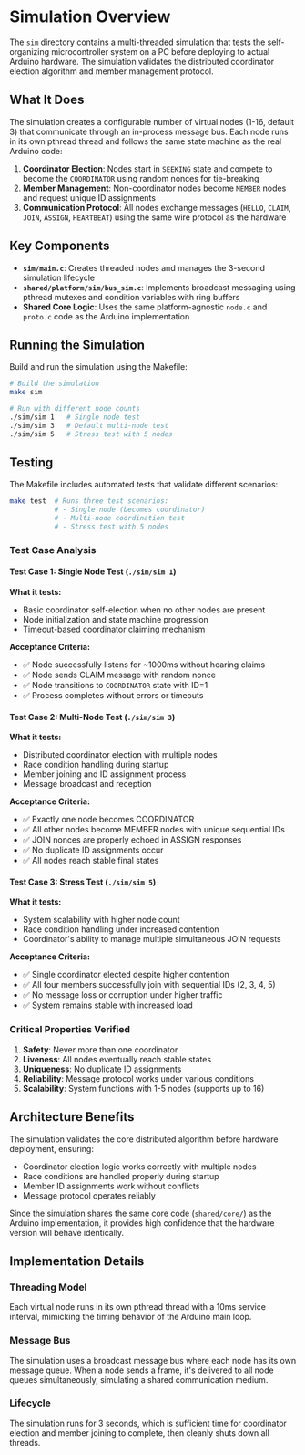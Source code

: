# Simulation Overview

The `sim` directory contains a multi-threaded simulation that tests the self-organizing microcontroller system on a PC before deploying to actual Arduino hardware. The simulation validates the distributed coordinator election algorithm and member management protocol.

## What It Does

The simulation creates a configurable number of virtual nodes (1-16, default 3) that communicate through an in-process message bus. Each node runs in its own pthread thread and follows the same state machine as the real Arduino code:

1. **Coordinator Election**: Nodes start in `SEEKING` state and compete to become the `COORDINATOR` using random nonces for tie-breaking
2. **Member Management**: Non-coordinator nodes become `MEMBER` nodes and request unique ID assignments  
3. **Communication Protocol**: All nodes exchange messages (`HELLO`, `CLAIM`, `JOIN`, `ASSIGN`, `HEARTBEAT`) using the same wire protocol as the hardware

## Key Components

- **`sim/main.c`**: Creates threaded nodes and manages the 3-second simulation lifecycle
- **`shared/platform/sim/bus_sim.c`**: Implements broadcast messaging using pthread mutexes and condition variables with ring buffers
- **Shared Core Logic**: Uses the same platform-agnostic `node.c` and `proto.c` code as the Arduino implementation

## Running the Simulation

Build and run the simulation using the Makefile:

```bash
# Build the simulation
make sim

# Run with different node counts
./sim/sim 1   # Single node test
./sim/sim 3   # Default multi-node test  
./sim/sim 5   # Stress test with 5 nodes
```

## Testing

The Makefile includes automated tests that validate different scenarios:

```bash
make test  # Runs three test scenarios:
           # - Single node (becomes coordinator)
           # - Multi-node coordination test  
           # - Stress test with 5 nodes
```

### Test Case Analysis

#### Test Case 1: Single Node Test (`./sim/sim 1`)

**What it tests:**
- Basic coordinator self-election when no other nodes are present
- Node initialization and state machine progression
- Timeout-based coordinator claiming mechanism

**Acceptance Criteria:**
- ✅ Node successfully listens for ~1000ms without hearing claims
- ✅ Node sends CLAIM message with random nonce
- ✅ Node transitions to `COORDINATOR` state with ID=1
- ✅ Process completes without errors or timeouts

#### Test Case 2: Multi-Node Test (`./sim/sim 3`)

**What it tests:**
- Distributed coordinator election with multiple nodes
- Race condition handling during startup
- Member joining and ID assignment process
- Message broadcast and reception

**Acceptance Criteria:**
- ✅ Exactly one node becomes COORDINATOR
- ✅ All other nodes become MEMBER nodes with unique sequential IDs
- ✅ JOIN nonces are properly echoed in ASSIGN responses
- ✅ No duplicate ID assignments occur
- ✅ All nodes reach stable final states

#### Test Case 3: Stress Test (`./sim/sim 5`)

**What it tests:**
- System scalability with higher node count
- Race condition handling under increased contention
- Coordinator's ability to manage multiple simultaneous JOIN requests

**Acceptance Criteria:**
- ✅ Single coordinator elected despite higher contention
- ✅ All four members successfully join with sequential IDs (2, 3, 4, 5)
- ✅ No message loss or corruption under higher traffic
- ✅ System remains stable with increased load

### Critical Properties Verified

1. **Safety**: Never more than one coordinator
2. **Liveness**: All nodes eventually reach stable states
3. **Uniqueness**: No duplicate ID assignments
4. **Reliability**: Message protocol works under various conditions
5. **Scalability**: System functions with 1-5 nodes (supports up to 16)

## Architecture Benefits

The simulation validates the core distributed algorithm before hardware deployment, ensuring:

- Coordinator election logic works correctly with multiple nodes
- Race conditions are handled properly during startup
- Member ID assignments work without conflicts
- Message protocol operates reliably

Since the simulation shares the same core code (`shared/core/`) as the Arduino implementation, it provides high confidence that the hardware version will behave identically.

## Implementation Details

### Threading Model
Each virtual node runs in its own pthread thread with a 10ms service interval, mimicking the timing behavior of the Arduino main loop.

### Message Bus
The simulation uses a broadcast message bus where each node has its own message queue. When a node sends a frame, it's delivered to all node queues simultaneously, simulating a shared communication medium.

### Lifecycle
The simulation runs for 3 seconds, which is sufficient time for coordinator election and member joining to complete, then cleanly shuts down all threads.
